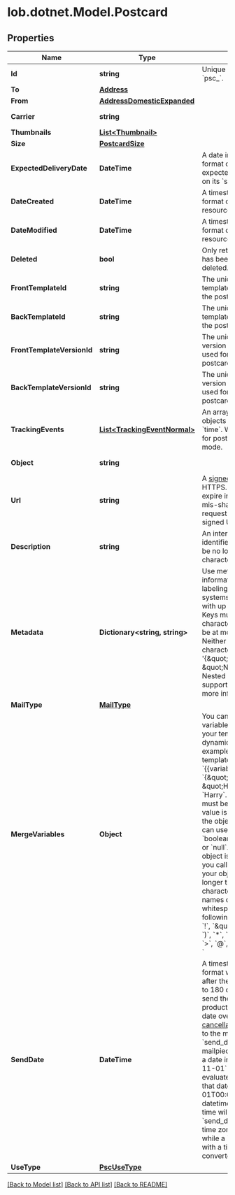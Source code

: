 # lob.dotnet.Model.Postcard

## Properties

Name | Type | Description | Notes
------------ | ------------- | ------------- | -------------
**Id** | **string** | Unique identifier prefixed with &#x60;psc_&#x60;. | 
**To** | [**Address**](Address.md) |  | [optional] 
**From** | [**AddressDomesticExpanded**](AddressDomesticExpanded.md) |  | [optional] 
**Carrier** | **string** |  | [optional] [default to CarrierEnum.USPS]
**Thumbnails** | [**List&lt;Thumbnail&gt;**](Thumbnail.md) |  | [optional] 
**Size** | [**PostcardSize**](PostcardSize.md) |  | [optional] 
**ExpectedDeliveryDate** | **DateTime** | A date in YYYY-MM-DD format of the mailpiece&#39;s expected delivery date based on its &#x60;send_date&#x60;. | [optional] 
**DateCreated** | **DateTime** | A timestamp in ISO 8601 format of the date the resource was created. | [optional] 
**DateModified** | **DateTime** | A timestamp in ISO 8601 format of the date the resource was last modified. | [optional] 
**Deleted** | **bool** | Only returned if the resource has been successfully deleted. | [optional] 
**FrontTemplateId** | **string** | The unique ID of the HTML template used for the front of the postcard. | [optional] 
**BackTemplateId** | **string** | The unique ID of the HTML template used for the back of the postcard. | [optional] 
**FrontTemplateVersionId** | **string** | The unique ID of the specific version of the HTML template used for the front of the postcard. | [optional] 
**BackTemplateVersionId** | **string** | The unique ID of the specific version of the HTML template used for the back of the postcard. | [optional] 
**TrackingEvents** | [**List&lt;TrackingEventNormal&gt;**](TrackingEventNormal.md) | An array of tracking_event objects ordered by ascending &#x60;time&#x60;. Will not be populated for postcards created in test mode. | [optional] 
**Object** | **string** |  | [optional] [default to ObjectEnum.Postcard]
**Url** | **string** | A [signed link](#section/Asset-URLs) served over HTTPS. The link returned will expire in 30 days to prevent mis-sharing. Each time a GET request is initiated, a new signed URL will be generated. | 
**Description** | **string** | An internal description that identifies this resource. Must be no longer than 255 characters.  | [optional] 
**Metadata** | **Dictionary&lt;string, string&gt;** | Use metadata to store custom information for tagging and labeling back to your internal systems. Must be an object with up to 20 key-value pairs. Keys must be at most 40 characters and values must be at most 500 characters. Neither can contain the characters &#x60;\&quot;&#x60; and &#x60;\\&#x60;. i.e. &#39;{\&quot;customer_id\&quot; : \&quot;NEWYORK2015\&quot;}&#39; Nested objects are not supported.  See [Metadata](#section/Metadata) for more information. | [optional] 
**MailType** | [**MailType**](MailType.md) |  | [optional] 
**MergeVariables** | **Object** | You can input a merge variable payload object to your template to render dynamic content. For example, if you have a template like: &#x60;{{variable_name}}&#x60;, pass in &#x60;{\&quot;variable_name\&quot;: \&quot;Harry\&quot;}&#x60; to render &#x60;Harry&#x60;. &#x60;merge_variables&#x60; must be an object. Any type of value is accepted as long as the object is valid JSON; you can use &#x60;strings&#x60;, &#x60;numbers&#x60;, &#x60;booleans&#x60;, &#x60;arrays&#x60;, &#x60;objects&#x60;, or &#x60;null&#x60;. The max length of the object is 25,000 characters. If you call &#x60;JSON.stringify&#x60; on your object, it can be no longer than 25,000 characters. Your variable names cannot contain any whitespace or any of the following special characters: &#x60;!&#x60;, &#x60;\&quot;&#x60;, &#x60;#&#x60;, &#x60;%&#x60;, &#x60;&amp;&#x60;, &#x60;&#39;&#x60;, &#x60;(&#x60;, &#x60;)&#x60;, &#x60;*&#x60;, &#x60;+&#x60;, &#x60;,&#x60;, &#x60;/&#x60;, &#x60;;&#x60;, &#x60;&lt;&#x60;, &#x60;&#x3D;&#x60;, &#x60;&gt;&#x60;, &#x60;@&#x60;, &#x60;[&#x60;, &#x60;\\&#x60;, &#x60;]&#x60;, &#x60;^&#x60;, &#x60;&#x60; &#x60; &#x60;&#x60;, &#x60;{&#x60;, &#x60;|&#x60;, &#x60;}&#x60;, &#x60;~&#x60;. More instructions can be found in [our guide to using html and merge variables](https://lob.com/resources/guides/general/using-html-and-merge-variables). Depending on your [Merge Variable strictness](https://dashboard.lob.com/#/settings/account) setting, if you define variables in your HTML but do not pass them here, you will either receive an error or the variable will render as an empty string. | [optional] 
**SendDate** | **DateTime** | A timestamp in ISO 8601 format which specifies a date after the current time and up to 180 days in the future to send the letter off for production. Setting a send date overrides the default [cancellation window](#section/Cancellation-Windows) applied to the mailpiece. Until the &#x60;send_date&#x60; has passed, the mailpiece can be canceled. If a date in the format &#x60;2017-11-01&#x60; is passed, it will evaluate to midnight UTC of that date (&#x60;2017-11-01T00:00:00.000Z&#x60;). If a datetime is passed, that exact time will be used. A &#x60;send_date&#x60; passed with no time zone will default to UTC, while a &#x60;send_date&#x60; passed with a time zone will be converted to UTC. | [optional] 
**UseType** | [**PscUseType**](PscUseType.md) |  | [optional] 

[[Back to Model list]](../README.md#documentation-for-models) [[Back to API list]](../README.md#documentation-for-api-endpoints) [[Back to README]](../README.md)

